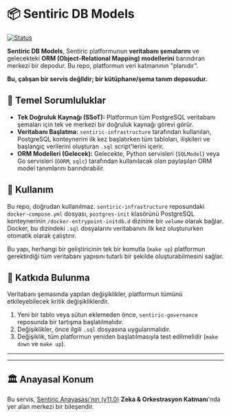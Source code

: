 # 📦 Sentiric DB Models

[![Status](https://img.shields.io/badge/status-active-success.svg)]()

**Sentiric DB Models**, Sentiric platformunun **veritabanı şemalarını** ve gelecekteki **ORM (Object-Relational Mapping) modellerini** barındıran merkezi bir depodur. Bu repo, platformun veri katmanının "planıdır".

**Bu, çalışan bir servis değildir; bir kütüphane/şema tanım deposudur.**

## 🎯 Temel Sorumluluklar

*   **Tek Doğruluk Kaynağı (SSoT):** Platformun tüm PostgreSQL veritabanı şemaları için tek ve merkezi bir doğruluk kaynağı görevi görür.
*   **Veritabanı Başlatma:** `sentiric-infrastructure` tarafından kullanılan, PostgreSQL konteynerini ilk kez başlatırken tüm tabloları, ilişkileri ve başlangıç verilerini oluşturan `.sql` script'lerini içerir.
*   **ORM Modelleri (Gelecek):** Gelecekte, Python servisleri (`SQLModel`) veya Go servisleri (`GORM`, `sqlc`) tarafından kullanılacak olan paylaşılan ORM model tanımlarını barındırabilir.

## 🚀 Kullanım

Bu repo, doğrudan kullanılmaz. `sentiric-infrastructure` reposundaki `docker-compose.yml` dosyası, `postgres-init` klasörünü PostgreSQL konteynerinin `/docker-entrypoint-initdb.d` dizinine bir `volume` olarak bağlar. Docker, bu dizindeki `.sql` dosyalarını veritabanını ilk kez oluştururken otomatik olarak çalıştırır.

Bu yapı, herhangi bir geliştiricinin tek bir komutla (`make up`) platformun gerektirdiği tüm veritabanı yapısını tutarlı bir şekilde oluşturabilmesini sağlar.

## 🤝 Katkıda Bulunma

Veritabanı şemasında yapılan değişiklikler, platformun tümünü etkileyebilecek kritik değişikliklerdir.
1.  Yeni bir tablo veya sütun eklemeden önce, `sentiric-governance` reposunda bir tartışma başlatılmalıdır.
2.  Değişiklikler, önce ilgili `.sql` dosyasına uygulanmalıdır.
3.  Değişiklik, tüm platformun yeniden başlatılmasıyla test edilmelidir (`make down` ve `make up`).

---

---
## 🏛️ Anayasal Konum

Bu servis, [Sentiric Anayasası'nın (v11.0)](https://github.com/sentiric/sentiric-governance/blob/main/docs/blueprint/Architecture-Overview.md) **Zeka & Orkestrasyon Katmanı**'nda yer alan merkezi bir bileşendir.